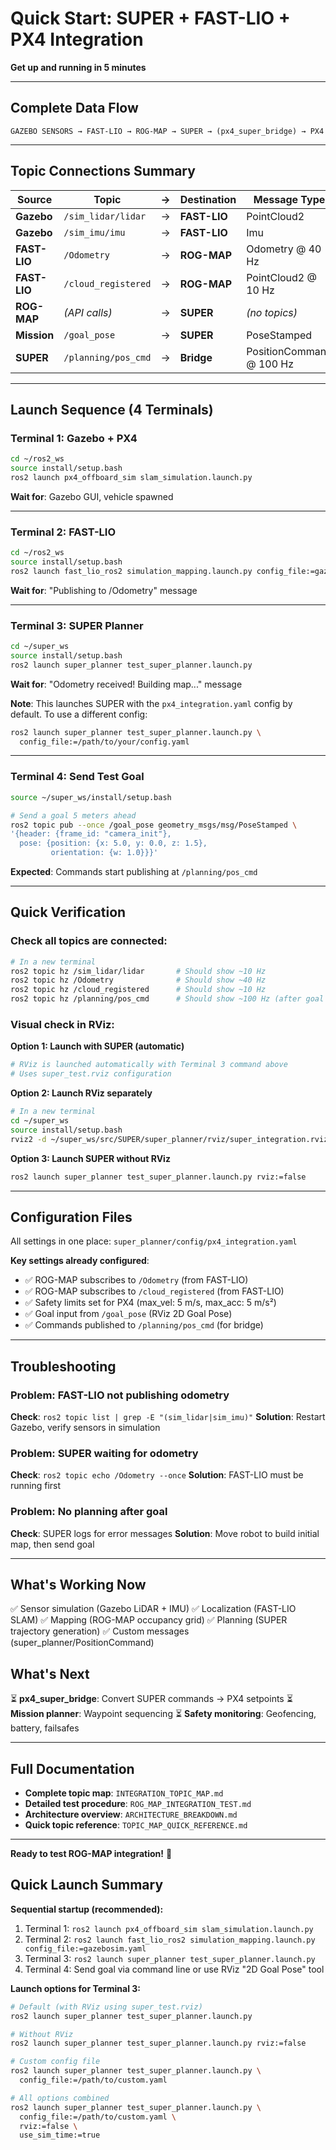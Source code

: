 # Quick Start: SUPER + FAST-LIO + PX4 Integration

**Get up and running in 5 minutes**

---

## Complete Data Flow

```
GAZEBO SENSORS → FAST-LIO → ROG-MAP → SUPER → (px4_super_bridge) → PX4
```

---

## Topic Connections Summary

| Source | Topic | → | Destination | Message Type |
|--------|-------|---|-------------|--------------|
| **Gazebo** | `/sim_lidar/lidar` | → | **FAST-LIO** | PointCloud2 |
| **Gazebo** | `/sim_imu/imu` | → | **FAST-LIO** | Imu |
| **FAST-LIO** | `/Odometry` | → | **ROG-MAP** | Odometry @ 40 Hz |
| **FAST-LIO** | `/cloud_registered` | → | **ROG-MAP** | PointCloud2 @ 10 Hz |
| **ROG-MAP** | *(API calls)* | → | **SUPER** | *(no topics)* |
| **Mission** | `/goal_pose` | → | **SUPER** | PoseStamped |
| **SUPER** | `/planning/pos_cmd` | → | **Bridge** | PositionCommand @ 100 Hz |

---

## Launch Sequence (4 Terminals)

### Terminal 1: Gazebo + PX4
```bash
cd ~/ros2_ws
source install/setup.bash
ros2 launch px4_offboard_sim slam_simulation.launch.py
```
**Wait for**: Gazebo GUI, vehicle spawned

---

### Terminal 2: FAST-LIO
```bash
cd ~/ros2_ws
source install/setup.bash
ros2 launch fast_lio_ros2 simulation_mapping.launch.py config_file:=gazebosim.yaml
```
**Wait for**: "Publishing to /Odometry" message

---

### Terminal 3: SUPER Planner
```bash
cd ~/super_ws
source install/setup.bash
ros2 launch super_planner test_super_planner.launch.py
```
**Wait for**: "Odometry received! Building map..." message

**Note**: This launches SUPER with the `px4_integration.yaml` config by default. To use a different config:
```bash
ros2 launch super_planner test_super_planner.launch.py \
  config_file:=/path/to/your/config.yaml
```

---

### Terminal 4: Send Test Goal
```bash
source ~/super_ws/install/setup.bash

# Send a goal 5 meters ahead
ros2 topic pub --once /goal_pose geometry_msgs/msg/PoseStamped \
'{header: {frame_id: "camera_init"},
  pose: {position: {x: 5.0, y: 0.0, z: 1.5},
         orientation: {w: 1.0}}}'
```
**Expected**: Commands start publishing at `/planning/pos_cmd`

---

## Quick Verification

### Check all topics are connected:
```bash
# In a new terminal
ros2 topic hz /sim_lidar/lidar       # Should show ~10 Hz
ros2 topic hz /Odometry              # Should show ~40 Hz
ros2 topic hz /cloud_registered      # Should show ~10 Hz
ros2 topic hz /planning/pos_cmd      # Should show ~100 Hz (after goal sent)
```

### Visual check in RViz:

**Option 1: Launch with SUPER (automatic)**
```bash
# RViz is launched automatically with Terminal 3 command above
# Uses super_test.rviz configuration
```

**Option 2: Launch RViz separately**
```bash
# In a new terminal
cd ~/super_ws
source install/setup.bash
rviz2 -d ~/super_ws/src/SUPER/super_planner/rviz/super_integration.rviz
```

**Option 3: Launch SUPER without RViz**
```bash
ros2 launch super_planner test_super_planner.launch.py rviz:=false
```

---

## Configuration Files

All settings in one place: `super_planner/config/px4_integration.yaml`

**Key settings already configured**:
- ✅ ROG-MAP subscribes to `/Odometry` (from FAST-LIO)
- ✅ ROG-MAP subscribes to `/cloud_registered` (from FAST-LIO)
- ✅ Safety limits set for PX4 (max_vel: 5 m/s, max_acc: 5 m/s²)
- ✅ Goal input from `/goal_pose` (RViz 2D Goal Pose)
- ✅ Commands published to `/planning/pos_cmd` (for bridge)

---

## Troubleshooting

### Problem: FAST-LIO not publishing odometry
**Check**: `ros2 topic list | grep -E "(sim_lidar|sim_imu)"`
**Solution**: Restart Gazebo, verify sensors in simulation

### Problem: SUPER waiting for odometry
**Check**: `ros2 topic echo /Odometry --once`
**Solution**: FAST-LIO must be running first

### Problem: No planning after goal
**Check**: SUPER logs for error messages
**Solution**: Move robot to build initial map, then send goal

---

## What's Working Now

✅ Sensor simulation (Gazebo LiDAR + IMU)
✅ Localization (FAST-LIO SLAM)
✅ Mapping (ROG-MAP occupancy grid)
✅ Planning (SUPER trajectory generation)
✅ Custom messages (super_planner/PositionCommand)

## What's Next

⏳ **px4_super_bridge**: Convert SUPER commands → PX4 setpoints
⏳ **Mission planner**: Waypoint sequencing
⏳ **Safety monitoring**: Geofencing, battery, failsafes

---

## Full Documentation

- **Complete topic map**: `INTEGRATION_TOPIC_MAP.md`
- **Detailed test procedure**: `ROG_MAP_INTEGRATION_TEST.md`
- **Architecture overview**: `ARCHITECTURE_BREAKDOWN.md`
- **Quick topic reference**: `TOPIC_MAP_QUICK_REFERENCE.md`

---

**Ready to test ROG-MAP integration!** 🚀

## Quick Launch Summary

**Sequential startup (recommended):**
1. Terminal 1: `ros2 launch px4_offboard_sim slam_simulation.launch.py`
2. Terminal 2: `ros2 launch fast_lio_ros2 simulation_mapping.launch.py config_file:=gazebosim.yaml`
3. Terminal 3: `ros2 launch super_planner test_super_planner.launch.py`
4. Terminal 4: Send goal via command line or use RViz "2D Goal Pose" tool

**Launch options for Terminal 3:**
```bash
# Default (with RViz using super_test.rviz)
ros2 launch super_planner test_super_planner.launch.py

# Without RViz
ros2 launch super_planner test_super_planner.launch.py rviz:=false

# Custom config file
ros2 launch super_planner test_super_planner.launch.py \
  config_file:=/path/to/custom.yaml

# All options combined
ros2 launch super_planner test_super_planner.launch.py \
  config_file:=/path/to/custom.yaml \
  rviz:=false \
  use_sim_time:=true
```

